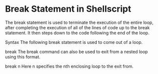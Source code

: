 <h1>Break Statement in Shellscript
</h1>

<p>
The break statement is used to terminate the execution of the entire loop, after completing the execution of all of the lines of code up to the break statement. It then steps down to the code following the end of the loop.<br>

Syntax
The following break statement is used to come out of a loop.

break
The break command can also be used to exit from a nested loop using this format.

break n
Here n specifies the nth enclosing loop to the exit from.

</p>